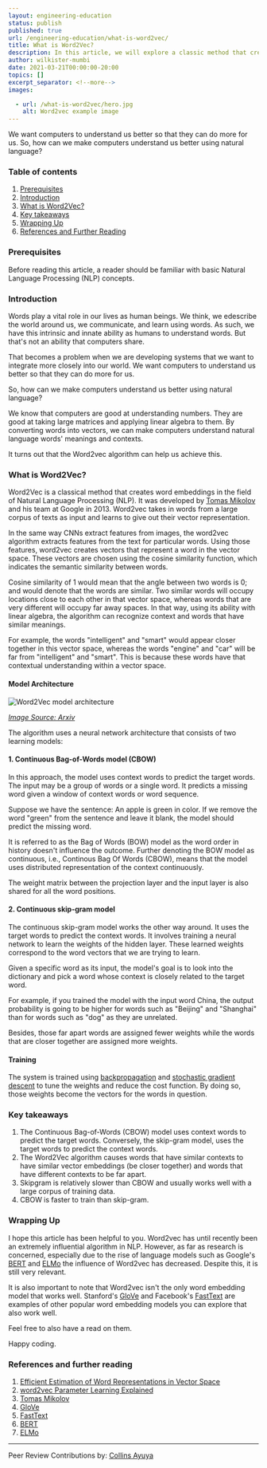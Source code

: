 ```yaml
---
layout: engineering-education
status: publish
published: true
url: /engineering-education/what-is-word2vec/
title: What is Word2Vec?
description: In this article, we will explore a classic method that creates word embeddings in NLP. It assists computers to better understand human beings through natural language.
author: wilkister-mumbi
date: 2021-03-21T00:00:00-20:00
topics: []
excerpt_separator: <!--more-->
images:

  - url: /what-is-word2vec/hero.jpg
    alt: Word2vec example image
---
```

We want computers to understand us better so that they can do more for us. So, how can we make computers understand us better using natural language?
<!--more-->

### Table of contents
1. [Prerequisites](#prerequisites)
2. [Introduction](#introduction)
3. [What is Word2Vec?](#what-is-word2vec)
4. [Key takeaways](#key-takeaways)
5. [Wrapping Up](#wrapping-up)
6. [References and Further Reading](#references-and-further-reading)

### Prerequisites
Before reading this article, a reader should be familiar with basic Natural Language Processing (NLP) concepts.

### Introduction
Words play a vital role in our lives as human beings. We think, we edescribe the world around us, we communicate, and learn using words. As such, we have this intrinsic and innate ability as humans to understand words. But that's not an ability that computers share. 

That becomes a problem when we are developing systems that we want to integrate more closely into our world. We want computers to understand us better so that they can do more for us.

So, how can we make computers understand us better using natural language?

We know that computers are good at understanding numbers. They are good at taking large matrices and applying linear algebra to them. By converting words into vectors, we can make computers understand natural language words' meanings and contexts.

It turns out that the Word2vec algorithm can help us achieve this. 

### What is Word2Vec? 
Word2Vec is a classical method that creates word embeddings in the field of Natural Language Processing (NLP). It was developed by [Tomas Mikolov](https://en.wikipedia.org/wiki/Tomas_Mikolov) and his team at Google in 2013. Word2vec takes in words from a large corpus of texts as input and learns to give out their vector representation. 

In the same way CNNs extract features from images, the word2vec algorithm extracts features from the text for particular words. Using those features, word2vec creates vectors that represent a word in the vector space. These vectors are chosen using the cosine similarity function, which indicates the semantic similarity between words. 

Cosine similarity of 1 would mean that the angle between two words is 0; and would denote that the words are similar. Two similar words will occupy locations close to each other in that vector space, whereas words that are very different will occupy far away spaces. In that way, using its ability with linear algebra, the algorithm can recognize context and words that have similar meanings. 

For example, the words "intelligent" and "smart" would appear closer together in this vector space, whereas the words "engine" and "car" will be far from "intelligent" and "smart". This is because these words have that contextual understanding within a vector space.

#### Model Architecture

![Word2Vec model architecture](/what-is-word2vec/cbow-skipgram.PNG)

*[Image Source: Arxiv](https://arxiv.org/pdf/1301.3781.pdf)*

The algorithm uses a neural network architecture that consists of two learning models:

#### 1. Continuous Bag-of-Words model (CBOW)
In this approach, the model uses context words to predict the target words. The input may be a group of words or a single word. It predicts a missing word given a window of context words or word sequence.

Suppose we have the sentence:
An apple is green in color. If we remove the word "green" from the sentence and leave it blank, the model should predict the missing word.

It is referred to as the Bag of Words (BOW) model as the word order in history doesn't influence the outcome. Further denoting the BOW model as continuous, i.e., Continous Bag Of Words (CBOW), means that the model uses distributed representation of the context continuously.

The weight matrix between the projection layer and the input layer is also shared for all the word positions.

#### 2. Continuous skip-gram model 
The continuous skip-gram model works the other way around. It uses the target words to predict the context words. It involves training a neural network to learn the weights of the hidden layer. These learned weights correspond to the word vectors that we are trying to learn.

Given a specific word as its input, the model's goal is to look into the dictionary and pick a word whose context is closely related to the target word. 

For example, if you trained the model with the input word China, the output probability is going to be higher for words 
such as "Beijing" and "Shanghai" than for words such as "dog" as they are unrelated.

Besides, those far apart words are assigned fewer weights while the words that are closer together are assigned more weights.

#### Training
The system is trained using [backpropagation](https://en.wikipedia.org/wiki/Backpropagation) and [stochastic gradient descent](https://en.wikipedia.org/wiki/Stochastic_gradient_descent) to tune the weights and reduce the cost function. By doing so, those weights become the vectors for the words in question. 
 
### Key takeaways
1. The Continuous Bag-of-Words (CBOW) model uses context words to predict the target words. Conversely, the skip-gram model, uses the target words to predict the context words.
2. The Word2Vec algorithm causes words that have similar contexts to have similar vector embeddings (be closer together) and words that have different contexts to be far apart.
3. Skipgram is relatively slower than CBOW and usually works well with a large corpus of training data.
4. CBOW is faster to train than skip-gram. 

### Wrapping Up
I hope this article has been helpful to you. Word2vec has until recently been an extremely influential algorithm in NLP. However, as far as research is concerned, especially due to the rise of language models such as Google's [BERT](https://en.wikipedia.org/wiki/BERT_(language_model)) and [ELMo](https://allennlp.org/elmo) the influence of Word2vec has decreased. Despite this, it is still very relevant.

It is also important to note that Word2vec isn't the only word embedding model that works well. Stanford's [GloVe](https://en.wikipedia.org/wiki/GloVe_(machine_learning)) and Facebook's [FastText](https://fasttext.cc/) are examples of other popular word embedding models you can explore that also work well. 

Feel free to also have a read on them.

Happy coding.

### References and further reading
1. [Efficient Estimation of Word Representations in Vector Space](https://arxiv.org/pdf/1301.3781.pdf)
2. [word2vec Parameter Learning Explained](https://arxiv.org/pdf/1411.2738.pdf)
3. [Tomas Mikolov](https://en.wikipedia.org/wiki/Tomas_Mikolov)
4. [GloVe](https://en.wikipedia.org/wiki/GloVe_(machine_learning))
5. [FastText](https://fasttext.cc/)
6. [BERT](https://en.wikipedia.org/wiki/BERT_(language_model))
7. [ELMo](https://allennlp.org/elmo)

---
Peer Review Contributions by: [Collins Ayuya](https://www.section.io/engineering-education/authors/collins-ayuya/)


